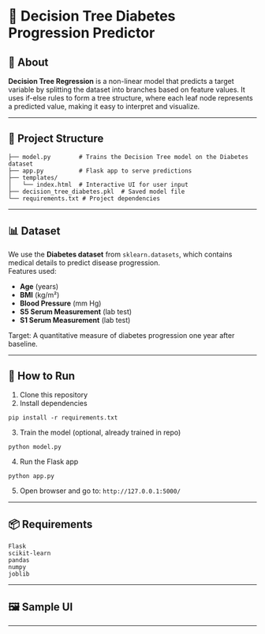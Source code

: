 # 🌳 Decision Tree Diabetes Progression Predictor

## 📌 About
**Decision Tree Regression** is a non-linear model that predicts a target variable by splitting the dataset into branches based on feature values. It uses if-else rules to form a tree structure, where each leaf node represents a predicted value, making it easy to interpret and visualize.

---

## 📂 Project Structure
```
├── model.py        # Trains the Decision Tree model on the Diabetes dataset
├── app.py          # Flask app to serve predictions
├── templates/
│   └── index.html  # Interactive UI for user input
├── decision_tree_diabetes.pkl  # Saved model file
└── requirements.txt # Project dependencies
```

---

## 📊 Dataset
We use the **Diabetes dataset** from `sklearn.datasets`, which contains medical details to predict disease progression.  
Features used:
- **Age** (years)
- **BMI** (kg/m²)
- **Blood Pressure** (mm Hg)
- **S5 Serum Measurement** (lab test)
- **S1 Serum Measurement** (lab test)

Target: A quantitative measure of diabetes progression one year after baseline.

---

## 🚀 How to Run
1. Clone this repository  
2. Install dependencies  
```
pip install -r requirements.txt
```
3. Train the model (optional, already trained in repo)  
```
python model.py
```
4. Run the Flask app  
```
python app.py
```
5. Open browser and go to: `http://127.0.0.1:5000/`

---

## 📦 Requirements
```
Flask
scikit-learn
pandas
numpy
joblib
```

---

## 🖼 Sample UI


---

